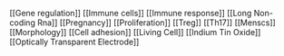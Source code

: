 [[Gene regulation]]
[[Immune cells]]
[[Immune response]]
[[Long Non-coding Rna]]
[[Pregnancy]]
[[Proliferation]]
[[Treg]]
[[Th17]]
[[Menscs]]
[[Morphology]]
[[Cell adhesion]]
[[Living Cell]]
[[Indium Tin Oxide]]
[[Optically Transparent Electrode]]
